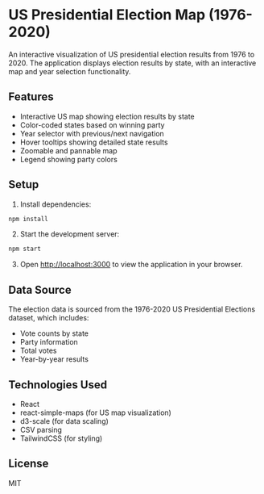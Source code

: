 # US Presidential Election Map (1976-2020)

An interactive visualization of US presidential election results from 1976 to 2020. The application displays election results by state, with an interactive map and year selection functionality.

## Features

- Interactive US map showing election results by state
- Color-coded states based on winning party
- Year selector with previous/next navigation
- Hover tooltips showing detailed state results
- Zoomable and pannable map
- Legend showing party colors

## Setup

1. Install dependencies:
```bash
npm install
```

2. Start the development server:
```bash
npm start
```

3. Open [http://localhost:3000](http://localhost:3000) to view the application in your browser.

## Data Source

The election data is sourced from the 1976-2020 US Presidential Elections dataset, which includes:
- Vote counts by state
- Party information
- Total votes
- Year-by-year results

## Technologies Used

- React
- react-simple-maps (for US map visualization)
- d3-scale (for data scaling)
- CSV parsing
- TailwindCSS (for styling)

## License

MIT 